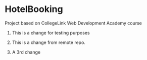 # HotelBooking
Project based on CollegeLink Web Development Academy course

1. This is a change for testing purposes

2. This is a change from remote repo.

3. A 3rd change
